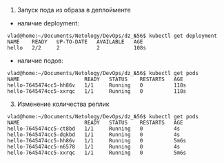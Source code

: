 1. Запуск пода из образа в деплойменте
- наличие deployment:
```commandline
vlad@home:~/Documents/Netology/DevOps/dz_№56$ kubectl get deployment
NAME    READY   UP-TO-DATE   AVAILABLE   AGE
hello   2/2     2            2           108s

```
- наличие подов:
```commandline
vlad@home:~/Documents/Netology/DevOps/dz_№56$ kubectl get pods
NAME                     READY   STATUS    RESTARTS   AGE
hello-7645474cc5-hh86v   1/1     Running   0          118s
hello-7645474cc5-xxrqc   1/1     Running   0          118s

```
3. Изменение количества реплик
```commandline
vlad@home:~/Documents/Netology/DevOps/dz_№56$ kubectl get pods
NAME                     READY   STATUS    RESTARTS   AGE
hello-7645474cc5-ct8bd   1/1     Running   0          4s
hello-7645474cc5-dqkbd   1/1     Running   0          4s
hello-7645474cc5-hh86v   1/1     Running   0          5m6s
hello-7645474cc5-n6578   1/1     Running   0          4s
hello-7645474cc5-xxrqc   1/1     Running   0          5m6s

```